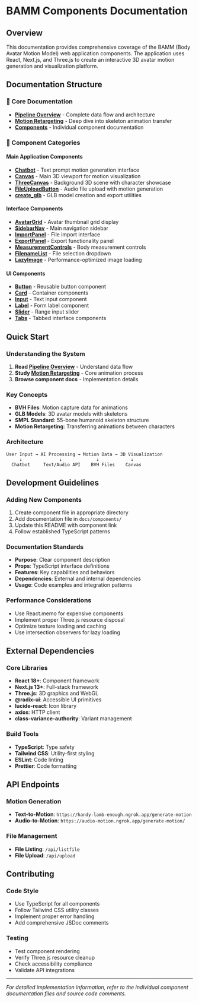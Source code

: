 # BAMM Components Documentation

## Overview
This documentation provides comprehensive coverage of the BAMM (Body Avatar Motion Model) web application components. The application uses React, Next.js, and Three.js to create an interactive 3D avatar motion generation and visualization platform.

## Documentation Structure

### 📁 Core Documentation
- **[Pipeline Overview](./pipeline.md)** - Complete data flow and architecture
- **[Motion Retargeting](./retargeting.md)** - Deep dive into skeleton animation transfer
- **[Components](./components/)** - Individual component documentation

### 🧩 Component Categories

#### Main Application Components
- **[Chatbot](./components/Chatbot.md)** - Text prompt motion generation interface
- **[Canvas](./components/Canvas.md)** - Main 3D viewport for motion visualization  
- **[ThreeCanvas](./components/ThreeCanvas.md)** - Background 3D scene with character showcase
- **[FileUploadButton](./components/FileUploadButton.md)** - Audio file upload with motion generation
- **[create_glb](./components/create_glb.md)** - GLB model creation and export utilities

#### Interface Components
- **[AvatarGrid](./components/AvatarGrid.md)** - Avatar thumbnail grid display
- **[SidebarNav](./components/SidebarNav.md)** - Main navigation sidebar
- **[ImportPanel](./components/ImportPanel.md)** - File import interface
- **[ExportPanel](./components/ExportPanel.md)** - Export functionality panel
- **[MeasurementControls](./components/MeasurementControls.md)** - Body measurement controls
- **[FilenameList](./components/FilenameList.md)** - File selection dropdown
- **[LazyImage](./components/LazyImage.md)** - Performance-optimized image loading

#### UI Components
- **[Button](./components/ui/button.md)** - Reusable button component
- **[Card](./components/ui/card.md)** - Container components
- **[Input](./components/ui/input.md)** - Text input component
- **[Label](./components/ui/label.md)** - Form label component
- **[Slider](./components/ui/slider.md)** - Range input slider
- **[Tabs](./components/ui/tabs.md)** - Tabbed interface components

## Quick Start

### Understanding the System
1. **Read [Pipeline Overview](./pipeline.md)** - Understand data flow
2. **Study [Motion Retargeting](./retargeting.md)** - Core animation process
3. **Browse component docs** - Implementation details

### Key Concepts
- **BVH Files**: Motion capture data for animations
- **GLB Models**: 3D avatar models with skeletons
- **SMPL Standard**: 55-bone humanoid skeleton structure
- **Motion Retargeting**: Transferring animations between characters

### Architecture
```
User Input → AI Processing → Motion Data → 3D Visualization
     ↓              ↓             ↓            ↓
  Chatbot     Text/Audio API    BVH Files    Canvas
```

## Development Guidelines

### Adding New Components
1. Create component file in appropriate directory
2. Add documentation file in `docs/components/`
3. Update this README with component link
4. Follow established TypeScript patterns

### Documentation Standards
- **Purpose**: Clear component description
- **Props**: TypeScript interface definitions  
- **Features**: Key capabilities and behaviors
- **Dependencies**: External and internal dependencies
- **Usage**: Code examples and integration patterns

### Performance Considerations
- Use React.memo for expensive components
- Implement proper Three.js resource disposal
- Optimize texture loading and caching
- Use intersection observers for lazy loading

## External Dependencies

### Core Libraries
- **React 18+**: Component framework
- **Next.js 13+**: Full-stack framework
- **Three.js**: 3D graphics and WebGL
- **@radix-ui**: Accessible UI primitives
- **lucide-react**: Icon library
- **axios**: HTTP client
- **class-variance-authority**: Variant management

### Build Tools
- **TypeScript**: Type safety
- **Tailwind CSS**: Utility-first styling
- **ESLint**: Code linting
- **Prettier**: Code formatting

## API Endpoints

### Motion Generation
- **Text-to-Motion**: `https://handy-lamb-enough.ngrok.app/generate-motion`
- **Audio-to-Motion**: `https://audio-motion.ngrok.app/generate-motion/`

### File Management
- **File Listing**: `/api/listfile`
- **File Upload**: `/api/upload`

## Contributing

### Code Style
- Use TypeScript for all components
- Follow Tailwind CSS utility classes
- Implement proper error handling
- Add comprehensive JSDoc comments

### Testing
- Test component rendering
- Verify Three.js resource cleanup
- Check accessibility compliance
- Validate API integrations

---

*For detailed implementation information, refer to the individual component documentation files and source code comments.* 